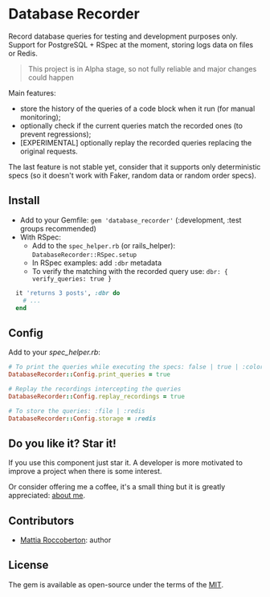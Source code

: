# Database Recorder

Record database queries for testing and development purposes only.
Support for PostgreSQL + RSpec at the moment, storing logs data on files or Redis.

> This project is in Alpha stage, so not fully reliable and major changes could happen

Main features:
- store the history of the queries of a code block when it run (for manual monitoring);
- optionally check if the current queries match the recorded ones (to prevent regressions);
- [EXPERIMENTAL] optionally replay the recorded queries replacing the original requests.

The last feature is not stable yet, consider that it supports only deterministic specs (so it doesn't work with Faker, random data or random order specs).

## Install

- Add to your Gemfile: `gem 'database_recorder'` (:development, :test groups recommended)
- With RSpec:
  + Add to the `spec_helper.rb` (or rails_helper): `DatabaseRecorder::RSpec.setup`
  + In RSpec examples: add `:dbr` metadata
  + To verify the matching with the recorded query use: `dbr: { verify_queries: true }`

```rb
  it 'returns 3 posts', :dbr do
    # ...
  end
```

## Config

Add to your _spec_helper.rb_:

```rb
# To print the queries while executing the specs: false | true | :color
DatabaseRecorder::Config.print_queries = true

# Replay the recordings intercepting the queries
DatabaseRecorder::Config.replay_recordings = true

# To store the queries: :file | :redis
DatabaseRecorder::Config.storage = :redis
```

## Do you like it? Star it!

If you use this component just star it. A developer is more motivated to improve a project when there is some interest.

Or consider offering me a coffee, it's a small thing but it is greatly appreciated: [about me](https://www.blocknot.es/about-me).

## Contributors

- [Mattia Roccoberton](https://blocknot.es): author

## License

The gem is available as open-source under the terms of the [MIT](MIT-LICENSE).
